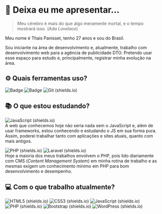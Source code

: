 # 🙋 Deixa eu me apresentar...
> Meu cérebro é mais do que algo meramente mortal, e o tempo mostrará isso.
(_Ada Lovelace_)

Meu nome é Thais Panisset, tenho 27 anos e sou do Brasil.

Sou iniciante na área de desenvolvimento e, atualmente, trabalho com desenvolvimento web para a agência de publicidade DTO. Pretendo usar esse espaço para estudo e, principalmente, registrar minha evolução na área.

##  ⚙️ Quais ferramentas uso?
![Badge](https://img.shields.io/badge/-VS%20Code-%23007ACC) ![Badge](https://img.shields.io/badge/-Sublime-%23FF9800) ![Git (shields.io)](https://img.shields.io/badge/-Git-%23F05032) 
## 📚 O que estou estudando? 

![JavaScript (shields.io)](https://img.shields.io/badge/-JavaScript-%23F7DF1E)  
A web que conhecemos hoje não seria nada sem o JavaScript e, além de usar frameworks, estou conhecendo e estudando o JS em sua forma pura. Assim, poderei trabalhar tanto com aplicações e sites atuais, quanto com mais antigos.  

![PHP (shields.io)](https://img.shields.io/badge/-PHP-%23777BB4)  ![Laravel (shields.io)](https://img.shields.io/badge/-Laravel-%23FF2D20)  
Hoje a maioria dos meus trabalhos envolvem o PHP, pois lido diariamente com CMS (_Content Management System_) em minha rotina de trabalho e as mesmas exigem um conhecimento mínimo em PHP para bom desenvolvimento e desempenho.   


## 💻 Com o que trabalho atualmente?
![HTML5 (shields.io)](https://img.shields.io/badge/-HTML5-%23E34F26) ![CSS3 (shields.io)](https://img.shields.io/badge/-CSS3-%231572B6) ![JavaScript (shields.io)](https://img.shields.io/badge/-JavaScript-%23F7DF1E) ![PHP (shields.io)](https://img.shields.io/badge/-PHP-%23777BB4) ![Bootstrap (shields.io)](https://img.shields.io/badge/-Bootstrap-%237952B3) ![WordPress (shields.io)](https://img.shields.io/badge/-WordPress-%2321759B)
